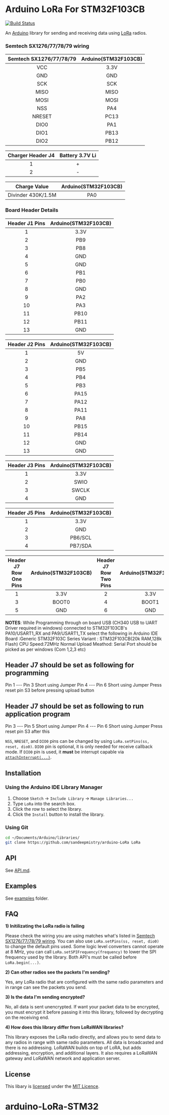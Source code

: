 # Arduino LoRa For STM32F103CB

[![Build Status](https://travis-ci.org/sandeepmistry/arduino-LoRa.svg?branch=master)](https://travis-ci.org/sandeepmistry/arduino-LoRa)

An [Arduino](http://arduino.cc/) library for sending and receiving data using [LoRa](https://www.lora-alliance.org/) radios.

### Semtech SX1276/77/78/79 wiring

| Semtech SX1276/77/78/79 | Arduino(STM32F103CB) |
| :---------------------: | :------:|
| VCC | 3.3V |
| GND | GND |
| SCK | SCK |
| MISO | MISO |
| MOSI | MOSI |
| NSS | PA4 |
| NRESET | PC13 |
| DIO0 | PA1 |
| DIO1 | PB13 |
| DIO2 | PB12 |

| Charger Header J4 | Battery 3.7V Li  |
| :---------------------: | :------:|
| 1 | + |
| 2 | - |

| Charge Value| Arduino(STM32F103CB)  |
| :---------------------: | :------:|
| Divinder 430K/1.5M | PA0 |


### Board Header Details

| Header J1 Pins | Arduino(STM32F103CB) |
| :---------------------: | :------:|
| 1 | 3.3V |
| 2 | PB9 |
| 3 | PB8 |
| 4 | GND |
| 5 | GND |
| 6 | PB1 |
| 7 | PB0 |
| 8 | GND |
| 9 | PA2 |
| 10 | PA3|
| 11 | PB10 |
| 12 | PB11 |
| 13 | GND |

| Header J2 Pins | Arduino(STM32F103CB) |
| :---------------------: | :------:|
| 1 | 5V |
| 2 | GND |
| 3 | PB5 |
| 4 | PB4 |
| 5 | PB3 |
| 6 | PA15 |
| 7 | PA12|
| 8 | PA11|
| 9 | PA8|
| 10 | PB15|
| 11 | PB14 |
| 12 | GND |
| 13 | GND |

| Header J3 Pins | Arduino(STM32F103CB) |
| :---------------------: | :------:|
| 1 | 3.3V |
| 2 | SWIO |
| 3 | SWCLK|
| 4 | GND |


| Header J5 Pins | Arduino(STM32F103CB) |
| :---------------------: | :------:|
| 1 | 3.3V |
| 2 | GND |
| 3 | PB6/SCL |
| 4 | PB7/SDA |

| Header J7 Row One Pins | Arduino(STM32F103CB) | Header J7 Row Two Pins | Arduino(STM32F103CB) |
| :---------------------: | :------:|:---------------------:|:------:|
| 1 | 3.3V | 2 |3.3V |
| 3 | BOOT0 | 4 | BOOT1
| 5 | GND | 6 | GND |

**NOTES**:
While Programming through on board USB (CH340 USB to UART Driver required in windows) connected to STM32F103CB's PA10/USART1_RX and PA9/USART1_TX select the following in Arduino IDE
Board :Generic STM32F103C Series
Variant : STM32F103CB(20k RAM,128k Flash)
CPU Speed:72MHz Normal
Upload Meathod: Serial
Port should be picked as per windows (Com 1,2,3 etc) 

## Header J7 should be set as following for programming 
Pin 1 --- Pin 3 Short using Jumper 
Pin 4 --- Pin 6 Short using Jumper
Press reset pin S3 before pressing upload button 

## Header J7 should be set as following to run application program
Pin 3 --- Pin 5 Short using Jumper 
Pin 4 --- Pin 6 Short using Jumper
Press reset pin S3 after this  


`NSS`, `NRESET`, and `DIO0` pins can be changed by using `LoRa.setPins(ss, reset, dio0)`. `DIO0` pin is optional, it is only needed for receive callback mode. If `DIO0` pin is used, it **must** be interrupt capable via [`attachInterrupt(...)`](https://www.arduino.cc/en/Reference/AttachInterrupt).


## Installation

### Using the Arduino IDE Library Manager

1. Choose `Sketch` -> `Include Library` -> `Manage Libraries...`
2. Type `LoRa` into the search box.
3. Click the row to select the library.
4. Click the `Install` button to install the library.

### Using Git

```sh
cd ~/Documents/Arduino/libraries/
git clone https://github.com/sandeepmistry/arduino-LoRa LoRa
```

## API

See [API.md](API.md).

## Examples

See [examples](examples) folder.

## FAQ

**1) Initilizating the LoRa radio is failing**

Please check the wiring you are using matches what's listed in [Semtech SX1276/77/78/79 wiring](#semtech-sx1276777879-wiring). You can also use `LoRa.setPins(ss, reset, dio0)` to change the default pins used. Some logic level converters cannot operate at 8 MHz, you can call `LoRa.setSPIFrequency(frequency)` to lower the SPI frequency used by the library. Both API's must be called before `LoRa.begin(...)`.

**2) Can other radios see the packets I'm sending?**

Yes, any LoRa radio that are configured with the same radio parameters and in range can see the packets you send.

**3) Is the data I'm sending encrypted?**

No, all data is sent unencrypted. If want your packet data to be encrypted, you must encrypt it before passing it into this library, followed by decrypting on the receiving end.

**4) How does this library differ from LoRaWAN libraries?**

This library exposes the LoRa radio directly, and allows you to send data to any radios in range with same radio parameters. All data is broadcasted and there is no addressing. LoRaWAN builds on top of LoRA, but adds addressing, encryption, and additional layers. It also requires a LoRaWAN gateway and LoRaWAN network and application server.



## License

This libary is [licensed](LICENSE) under the [MIT Licence](http://en.wikipedia.org/wiki/MIT_License).
# arduino-LoRa-STM32
